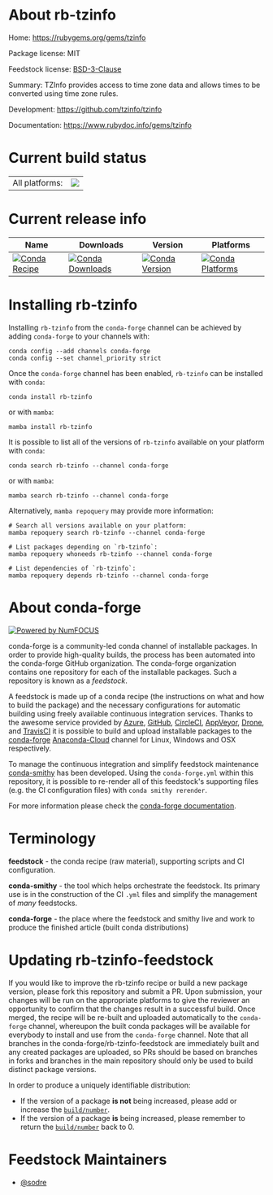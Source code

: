 About rb-tzinfo
===============

Home: https://rubygems.org/gems/tzinfo

Package license: MIT

Feedstock license: [BSD-3-Clause](https://github.com/conda-forge/rb-tzinfo-feedstock/blob/main/LICENSE.txt)

Summary: TZInfo provides access to time zone data and allows times to be converted using time zone rules.

Development: https://github.com/tzinfo/tzinfo

Documentation: https://www.rubydoc.info/gems/tzinfo

Current build status
====================


<table><tr><td>All platforms:</td>
    <td>
      <a href="https://dev.azure.com/conda-forge/feedstock-builds/_build/latest?definitionId=7660&branchName=main">
        <img src="https://dev.azure.com/conda-forge/feedstock-builds/_apis/build/status/rb-tzinfo-feedstock?branchName=main">
      </a>
    </td>
  </tr>
</table>

Current release info
====================

| Name | Downloads | Version | Platforms |
| --- | --- | --- | --- |
| [![Conda Recipe](https://img.shields.io/badge/recipe-rb--tzinfo-green.svg)](https://anaconda.org/conda-forge/rb-tzinfo) | [![Conda Downloads](https://img.shields.io/conda/dn/conda-forge/rb-tzinfo.svg)](https://anaconda.org/conda-forge/rb-tzinfo) | [![Conda Version](https://img.shields.io/conda/vn/conda-forge/rb-tzinfo.svg)](https://anaconda.org/conda-forge/rb-tzinfo) | [![Conda Platforms](https://img.shields.io/conda/pn/conda-forge/rb-tzinfo.svg)](https://anaconda.org/conda-forge/rb-tzinfo) |

Installing rb-tzinfo
====================

Installing `rb-tzinfo` from the `conda-forge` channel can be achieved by adding `conda-forge` to your channels with:

```
conda config --add channels conda-forge
conda config --set channel_priority strict
```

Once the `conda-forge` channel has been enabled, `rb-tzinfo` can be installed with `conda`:

```
conda install rb-tzinfo
```

or with `mamba`:

```
mamba install rb-tzinfo
```

It is possible to list all of the versions of `rb-tzinfo` available on your platform with `conda`:

```
conda search rb-tzinfo --channel conda-forge
```

or with `mamba`:

```
mamba search rb-tzinfo --channel conda-forge
```

Alternatively, `mamba repoquery` may provide more information:

```
# Search all versions available on your platform:
mamba repoquery search rb-tzinfo --channel conda-forge

# List packages depending on `rb-tzinfo`:
mamba repoquery whoneeds rb-tzinfo --channel conda-forge

# List dependencies of `rb-tzinfo`:
mamba repoquery depends rb-tzinfo --channel conda-forge
```


About conda-forge
=================

[![Powered by
NumFOCUS](https://img.shields.io/badge/powered%20by-NumFOCUS-orange.svg?style=flat&colorA=E1523D&colorB=007D8A)](https://numfocus.org)

conda-forge is a community-led conda channel of installable packages.
In order to provide high-quality builds, the process has been automated into the
conda-forge GitHub organization. The conda-forge organization contains one repository
for each of the installable packages. Such a repository is known as a *feedstock*.

A feedstock is made up of a conda recipe (the instructions on what and how to build
the package) and the necessary configurations for automatic building using freely
available continuous integration services. Thanks to the awesome service provided by
[Azure](https://azure.microsoft.com/en-us/services/devops/), [GitHub](https://github.com/),
[CircleCI](https://circleci.com/), [AppVeyor](https://www.appveyor.com/),
[Drone](https://cloud.drone.io/welcome), and [TravisCI](https://travis-ci.com/)
it is possible to build and upload installable packages to the
[conda-forge](https://anaconda.org/conda-forge) [Anaconda-Cloud](https://anaconda.org/)
channel for Linux, Windows and OSX respectively.

To manage the continuous integration and simplify feedstock maintenance
[conda-smithy](https://github.com/conda-forge/conda-smithy) has been developed.
Using the ``conda-forge.yml`` within this repository, it is possible to re-render all of
this feedstock's supporting files (e.g. the CI configuration files) with ``conda smithy rerender``.

For more information please check the [conda-forge documentation](https://conda-forge.org/docs/).

Terminology
===========

**feedstock** - the conda recipe (raw material), supporting scripts and CI configuration.

**conda-smithy** - the tool which helps orchestrate the feedstock.
                   Its primary use is in the construction of the CI ``.yml`` files
                   and simplify the management of *many* feedstocks.

**conda-forge** - the place where the feedstock and smithy live and work to
                  produce the finished article (built conda distributions)


Updating rb-tzinfo-feedstock
============================

If you would like to improve the rb-tzinfo recipe or build a new
package version, please fork this repository and submit a PR. Upon submission,
your changes will be run on the appropriate platforms to give the reviewer an
opportunity to confirm that the changes result in a successful build. Once
merged, the recipe will be re-built and uploaded automatically to the
`conda-forge` channel, whereupon the built conda packages will be available for
everybody to install and use from the `conda-forge` channel.
Note that all branches in the conda-forge/rb-tzinfo-feedstock are
immediately built and any created packages are uploaded, so PRs should be based
on branches in forks and branches in the main repository should only be used to
build distinct package versions.

In order to produce a uniquely identifiable distribution:
 * If the version of a package **is not** being increased, please add or increase
   the [``build/number``](https://docs.conda.io/projects/conda-build/en/latest/resources/define-metadata.html#build-number-and-string).
 * If the version of a package **is** being increased, please remember to return
   the [``build/number``](https://docs.conda.io/projects/conda-build/en/latest/resources/define-metadata.html#build-number-and-string)
   back to 0.

Feedstock Maintainers
=====================

* [@sodre](https://github.com/sodre/)

